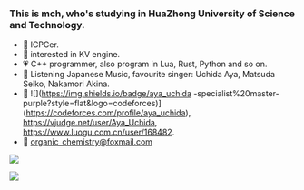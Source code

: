 ### This is mch, who's studying in HuaZhong University of Science and Technology.

- :blue_heart: ICPCer.
- :purple_heart: interested in KV engine.
- :heartpulse: C++ programmer, also program in Lua, Rust, Python and so on.
- :yellow_heart: Listening Japanese Music, favourite singer: Uchida Aya, Matsuda Seiko, Nakamori Akina.
- :heartbeat: ![](https://img.shields.io/badge/aya_uchida -specialist%20master-purple?style=flat&logo=codeforces)](https://codeforces.com/profile/aya_uchida), https://vjudge.net/user/Aya_Uchida, https://www.luogu.com.cn/user/168482.
- :email: organic_chemistry@foxmail.com

![](https://github-readme-stats.vercel.app/api?username=sohardforaname&show_icons=true&theme=synthwave)

![](https://github-readme-stats.vercel.app/api/top-langs/?username=sohardforaname&hide=html,css&layout=compact&langs_count=9)


